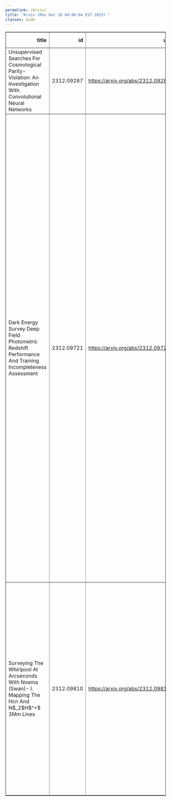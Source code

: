 ```yaml
---
permalink: /Arxiv/
title: "Arxiv (Mon Dec 18 04:00:04 EST 2023) "
classes: wide
---
```

<table border="1" class="dataframe">
  <thead>
    <tr style="text-align: right;">
      <th>title</th>
      <th>id</th>
      <th>url</th>
      <th>authors</th>
      <th>Local Authors</th>
    </tr>
  </thead>
  <tbody>
    <tr>
      <td>Unsupervised Searches For Cosmological Parity-Violation: An   Investigation With Convolutional Neural Networks</td>
      <td>2312.09287</td>
      <td><a href="https://arxiv.org/abs/2312.09287" target="_blank">https://arxiv.org/abs/2312.09287</a></td>
      <td>Peter L. Taylor, Matthew Craigie, Yuan-Sen Ting</td>
      <td>Peter Taylor</td>
    </tr>
    <tr>
      <td>Dark Energy Survey Deep Field Photometric Redshift Performance And   Training Incompleteness Assessment</td>
      <td>2312.09721</td>
      <td><a href="https://arxiv.org/abs/2312.09721" target="_blank">https://arxiv.org/abs/2312.09721</a></td>
      <td>L. Toribio San Cipriano, J. De Vicente, I. Sevilla-Noarbe, W. G. Hartley, J. Myles, A. Amon, G. M. Bernstein, A. Choi, K. Eckert, R. A. Gruendl, I. Harrison, E. Sheldon, B. Yanny, M. Aguena, S. S. Allam, O. Alves, D. Bacon, D. Brooks, A. Campos, A. Carnero Rosell, J. Carretero, F. J. Castander, C. Conselice, L. N. Da Costa, M. E. S. Pereira, T. M. Davis, S. Desai, H. T. Diehl, P. Doel, I. Ferrero, J. Frieman, J. García-Bellido, E. Gaztañaga, G. Giannini, S. R. Hinton, D. L. Hollowood, K. Honscheid, D. J. James, K. Kuehn, S. Lee, C. Lidman, J. L. Marshall, J. Mena-Fernández, F. Menanteau, R. Miquel, A. Palmese, A. Pieres, A. A. Plazas Malagón, A. Roodman, E. Sanchez, M. Smith, M. Soares-Santos, E. Suchyta, M. E. C. Swanson, G. Tarle, M. Vincenzi, N. Weaverdyck, P. Wiseman</td>
      <td>Klaus Honscheid</td>
    </tr>
    <tr>
      <td>Surveying The Whirlpool At Arcseconds With Noema (Swan)- I. Mapping The   Hcn And N$_2$H$^+$ 3Mm Lines</td>
      <td>2312.09810</td>
      <td><a href="https://arxiv.org/abs/2312.09810" target="_blank">https://arxiv.org/abs/2312.09810</a></td>
      <td>Sophia K. Stuber, Jerome Pety, Eva Schinnerer, Frank Bigiel, Antonio Usero, Ivana Beslić, Miguel Querejeta, María J. Jiménez-Donaire, Adam Leroy, Jakob Den Brok, Lukas Neumann, Cosima Eibensteiner, Yu-Hsuan Teng, Ashley Barnes, Mélanie Chevance, Dario Colombo, Daniel A. Dale, Simon C. O. Glover, Daizhong Liu, Hsi-An Pan</td>
      <td>Adam Leroy</td>
    </tr>
  </tbody>
</table>